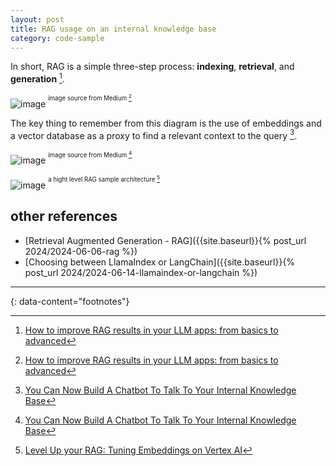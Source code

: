 ```yaml
---
layout: post
title: RAG usage on an internal knowledge base
category: code-sample
---
```


In short, RAG is a simple three-step process: __indexing__, __retrieval__, and __generation__ [^1].

![image](https://github.com/igorlima/unapologetic-thoughts/assets/1886786/c7c69f3a-06c6-4340-b0a9-41c5080cfd40)
<sup><sup>image source from Medium [^1]</sup></sup>

The key thing to remember from this diagram is the use of embeddings and a
vector database as a proxy to find a relevant context to the query [^2].

![image](https://github.com/igorlima/unapologetic-thoughts/assets/1886786/0d812cb4-9862-42b7-a17f-058375be2a58)
<sup><sup>image source from Medium [^2]</sup></sup>

![image](https://github.com/igorlima/unapologetic-thoughts/assets/1886786/ae858bcf-3284-4026-8cde-3e14a4ef36dd)
<sup><sup>a hight level RAG sample architecture [^3]</sup></sup>

## other references
- [Retrieval Augmented Generation - RAG]({{site.baseurl}}{% post_url 2024/2024-06-06-rag %})
- [Choosing between LlamaIndex or LangChain]({{site.baseurl}}{% post_url 2024/2024-06-14-llamaindex-or-langchain %})

---

{: data-content="footnotes"}

[^1]: [How to improve RAG results in your LLM apps: from basics to advanced](https://bootcamp.uxdesign.cc/how-to-improve-rag-results-in-your-llm-apps-from-basics-to-advanced-822818014144)
[^2]: [You Can Now Build A Chatbot To Talk To Your Internal Knowledge Base](https://levelup.gitconnected.com/you-can-now-build-a-chatbot-to-talk-to-your-internal-knowledge-base-b6066cacf2d5)
[^3]: [Level Up your RAG: Tuning Embeddings on Vertex AI](https://medium.com/google-cloud/level-up-your-rag-tuning-embeddings-on-vertex-ai-901bb7f65bd0)
